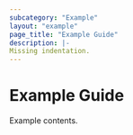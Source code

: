 ```yaml
---
subcategory: "Example"
layout: "example"
page_title: "Example Guide"
description: |-
Missing indentation.
---
```


# Example Guide

Example contents.

